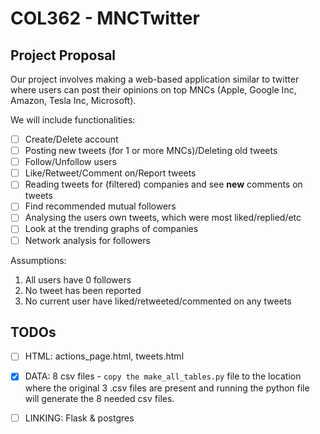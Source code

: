 # COL362 - MNCTwitter

## Project Proposal

Our project involves making a web-based application similar to twitter where users can post their opinions on top MNCs (Apple, Google Inc, Amazon, Tesla Inc, Microsoft).

We will include functionalities:

- [ ] Create/Delete account
- [ ] Posting new tweets (for 1 or more MNCs)/Deleting old tweets
- [ ] Follow/Unfollow users
- [ ] Like/Retweet/Comment on/Report tweets
- [ ] Reading tweets for (filtered) companies and see **new** comments on tweets
- [ ] Find recommended mutual followers
- [ ] Analysing the users own tweets, which were most liked/replied/etc
- [ ] Look at the trending graphs of companies
- [ ] Network analysis for followers

Assumptions: 

1. All users have 0 followers
2. No tweet has been reported
3. No current user have liked/retweeted/commented on any tweets


## TODOs

- [ ] HTML: actions_page.html, tweets.html

- [x] DATA: 8 csv files - `copy the make_all_tables.py` file to the location where the original 3 .csv files are present and running the python file will generate the 8 needed csv files.

- [ ] LINKING: Flask & postgres
